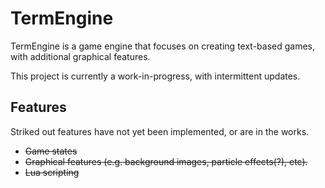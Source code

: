 # TermEngine

TermEngine is a game engine that focuses on creating text-based games, with additional graphical features.

This project is currently a work-in-progress, with intermittent updates.

## Features

Striked out features have not yet been implemented, or are in the works.

* ~~Game states~~
* ~~Graphical features (e.g. background images, particle effects(?), etc).~~
* ~~Lua scripting~~